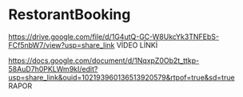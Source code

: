 # RestorantBooking

https://drive.google.com/file/d/1G4utQ-GC-W8UkcYk3TNFEbS-FCf5nbW7/view?usp=share_link VİDEO LİNKİ 

https://docs.google.com/document/d/1NqxpZ0Ob2t_ttkp-58AuD7h0PKLWm9kI/edit?usp=share_link&ouid=102193960136513920579&rtpof=true&sd=true RAPOR 

